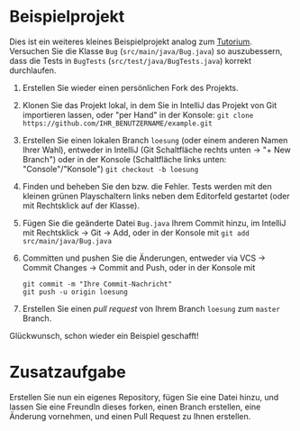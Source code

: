 # Beispielprojekt

Dies ist ein weiteres kleines Beispielprojekt analog zum [Tutorium](https://github.com/hsro-wif-oop/tutorial).
Versuchen Sie die Klasse `Bug` (`src/main/java/Bug.java`) so auszubessern, dass die Tests in `BugTests` (`src/test/java/BugTests.java`) korrekt durchlaufen.

1. Erstellen Sie wieder einen persönlichen Fork des Projekts.

2. Klonen Sie das Projekt lokal, in dem Sie in IntelliJ das Projekt von Git importieren lassen, oder "per Hand" in der Konsole: `git clone https://github.com/IHR_BENUTZERNAME/example.git`

3. Erstellen Sie einen lokalen Branch `loesung` (oder einem anderen Namen Ihrer Wahl), entweder in IntelliJ (Git Schaltfläche rechts unten -> "+ New Branch") oder in der Konsole (Schaltfläche links unten: "Console"/"Konsole") `git checkout -b loesung`

4. Finden und beheben Sie den bzw. die Fehler.
	Tests werden mit den kleinen grünen Playschaltern links neben dem Editorfeld gestartet (oder mit Rechtsklick auf der Klasse).

5. Fügen Sie die geänderte Datei `Bug.java` Ihrem Commit hinzu, im IntelliJ mit Rechtsklick -> Git -> Add, oder in der Konsole mit `git add src/main/java/Bug.java`

6. Committen und pushen Sie die Änderungen, entweder via VCS -> Commit Changes -> Commit and Push, oder in der Konsole mit
	```
	git commit -m "Ihre Commit-Nachricht"
	git push -u origin loesung
	```

7. Erstellen Sie einen _pull request_ von Ihrem Branch `loesung` zum `master` Branch.

Glückwunsch, schon wieder ein Beispiel geschafft!


# Zusatzaufgabe

Erstellen Sie nun ein eigenes Repository, fügen Sie eine Datei hinzu, und lassen Sie eine FreundIn dieses forken, einen Branch erstellen, eine Änderung vornehmen, und einen Pull Request zu Ihnen erstellen.
